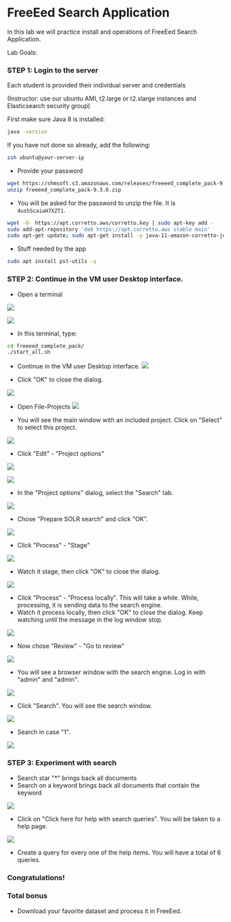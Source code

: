 # FreeEed Search Application

In this lab we will practice install and operations of FreeEed Search Application.


Lab Goals:


### STEP 1: Login to the server

Each student is provided their individual server and credentials

(Instructor: use our ubuntu AMI, t2.large or t2.xlarge instances and Elasticsearch security group)


First make sure Java 8 is installed:

```bash
java -version
```


If you have not done so already, add the following:

```bash
ssh ubuntu@your-server-ip
```
* Provide your password

```bash
wget https://shmsoft.s3.amazonaws.com/releases/freeeed_complete_pack-9.3.6.zip
unzip freeeed_complete_pack-9.3.6.zip
```

* You will be asked for the password to unzip the file. It is `4ushScaiaH7XZT1`.

```bash
wget -O- https://apt.corretto.aws/corretto.key | sudo apt-key add - 
sudo add-apt-repository 'deb https://apt.corretto.aws stable main'
sudo apt-get update; sudo apt-get install -y java-11-amazon-corretto-jdk
```

* Stuff needed by the app

```bash
sudo apt install pst-utils -y
```

### STEP 2: Continue in the VM user Desktop interface.

* Open a terminal

![](../images/120.png)


![](../images/121.png)

* In this terminal, type:

```bash
cd freeeed_complete_pack/
./start_all.sh
```

* Continue in the VM user Desktop interface.
![](../images/122.png)

* Click "OK" to close the dialog.

![](../images/123.png)

* Open File-Projects
![](../images/124.png)

* You will see the main window with an included project. Click on "Select" to select this project.

![](../images/125.png)

* Click "Edit" - "Project options"

![](../images/126.png)


![](../images/127.png)

* In the "Project options" dialog, select the "Search" tab.

![](../images/128.png)

* Chose "Prepare SOLR search" and click "OK".

![](../images/129.png)

* Click "Process" - "Stage"

![](../images/130.png)

* Watch it stage, then click "OK" to close the dialog.

![](../images/131.png)

* Click "Process" - "Process locally". This will take a while. While, processing, it is sending data to the search engine.
* Watch it process locally, then click "OK" to close the dialog. Keep watching until the message in the log window stop.

![](../images/132.png)

* Now chose "Review" - "Go to review"

![](../images/133.png)

* You will see a browser window with the search engine. Log in with "admin" and "admin".

![](../images/135.png)

* Click "Search". You will see the search window.

![](../images/136.png)

* Search in case "1".

![](../images/137.png)

### STEP 3: Experiment with search


* Search star "*" brings back all documents
* Search on a keyword brings back all documents that contain the keyword

![](../images/138.png)

* Click on "Click here for help with search queries". You will be taken to a help page.

![](../images/139.png)

* Create a query for every one of the help items. You will have a total of 6 queries.

### Congratulations!

### Total bonus

* Download your favorite dataset and process it in FreeEed.

